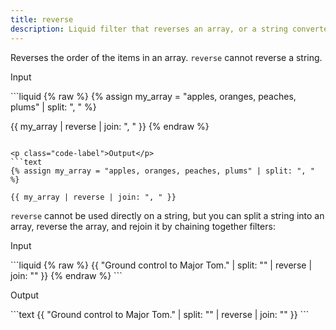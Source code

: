 ```yaml
---
title: reverse
description: Liquid filter that reverses an array, or a string converted to an array.
---
```


Reverses the order of the items in an array. `reverse` cannot reverse a string.

<p class="code-label">Input</p>
```liquid
{% raw %}
{% assign my_array = "apples, oranges, peaches, plums" | split: ", " %}

{{ my_array | reverse | join: ", " }}
{% endraw %}
```

<p class="code-label">Output</p>
```text
{% assign my_array = "apples, oranges, peaches, plums" | split: ", " %}

{{ my_array | reverse | join: ", " }}
```

`reverse` cannot be used directly on a string, but you can split a string into an array, reverse the array, and rejoin it by chaining together filters:

<p class="code-label">Input</p>
```liquid
{% raw %}
{{ "Ground control to Major Tom." | split: "" | reverse | join: "" }}
{% endraw %}
```

<p class="code-label">Output</p>
```text
{{ "Ground control to Major Tom." | split: "" | reverse | join: "" }}
```
